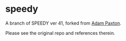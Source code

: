 # speedy
A branch of SPEEDY ver 41, forked from [Adam Paxton](https://github.com/eapax/speedy).

Please see the original repo and references therein. 
